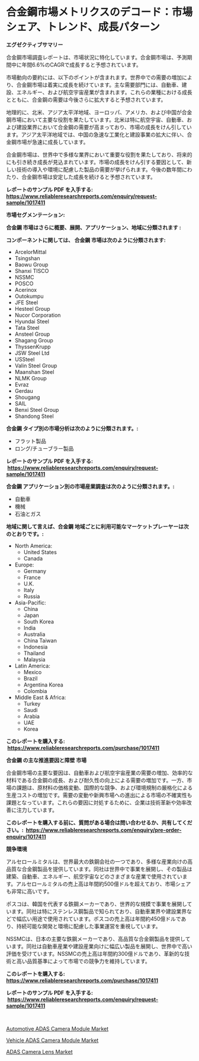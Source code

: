 <p><h1>合金鋼市場メトリクスのデコード：市場シェア、トレンド、成長パターン</h1></p><p><strong>エグゼクティブサマリー</strong></p>
<p><p>合金鋼市場調査レポートは、市場状況に特化しています。合金鋼市場は、予測期間中に年間6.6%のCAGRで成長すると予想されています。</p><p>市場動向の要約には、以下のポイントが含まれます。世界中での需要の増加により、合金鋼市場は着実に成長を続けています。主な需要部門には、自動車、建設、エネルギー、および航空宇宙産業が含まれます。これらの業種における成長とともに、合金鋼の需要は今後さらに拡大すると予想されています。</p><p>地理的に、北米、アジア太平洋地域、ヨーロッパ、アメリカ、および中国が合金鋼市場において主要な役割を果たしています。北米は特に航空宇宙、自動車、および建設業界において合金鋼の需要が高まっており、市場の成長をけん引しています。アジア太平洋地域では、中国の急速な工業化と建設事業の拡大に伴い、合金鋼市場が急速に成長しています。</p><p>合金鋼市場は、世界中で多様な業界において重要な役割を果たしており、将来的にも引き続き成長が見込まれています。市場の成長をけん引する要因として、新しい技術の導入や環境に配慮した製品の需要が挙げられます。今後の数年間にわたり、合金鋼市場は安定した成長を続けると予想されています。</p></p>
<p><strong>レポートのサンプル PDF を入手する: <a href="https://www.reliableresearchreports.com/enquiry/request-sample/1017411">https://www.reliableresearchreports.com/enquiry/request-sample/1017411</a></strong></p>
<p><strong>市場セグメンテーション:</strong></p>
<p><strong> 合金鋼 市場はさらに概要、展開、アプリケーション、地域に分類されます :</strong></p>
<p><strong>コンポーネントに関しては、 合金鋼 市場は次のように分類されます: &nbsp;</strong></p>
<p><ul><li>ArcelorMittal</li><li>Tsingshan</li><li>Baowu Group</li><li>Shanxi TISCO</li><li>NSSMC</li><li>POSCO</li><li>Acerinox</li><li>Outokumpu</li><li>JFE Steel</li><li>Hesteel Group</li><li>Nucor Corporation</li><li>Hyundai Steel</li><li>Tata Steel</li><li>Ansteel Group</li><li>Shagang Group</li><li>ThyssenKrupp</li><li>JSW Steel Ltd</li><li>USSteel</li><li>Valin Steel Group</li><li>Maanshan Steel</li><li>NLMK Group</li><li>Evraz</li><li>Gerdau</li><li>Shougang</li><li>SAIL</li><li>Benxi Steel Group</li><li>Shandong Steel</li></ul></p>
<p><strong> 合金鋼 タイプ別の市場分析は次のように分類されます。:</strong></p>
<p><ul><li>フラット製品</li><li>ロング/チューブラー製品</li></ul></p>
<p><strong>レポートのサンプル PDF を入手する: &nbsp;<a href="https://www.reliableresearchreports.com/enquiry/request-sample/1017411">https://www.reliableresearchreports.com/enquiry/request-sample/1017411</a></strong></p>
<p><strong> 合金鋼 アプリケーション別の市場産業調査は次のように分類されます。:</strong></p>
<p><ul><li>自動車</li><li>機械</li><li>石油とガス</li></ul></p>
<p><strong>地域に関して言えば、合金鋼 地域ごとに利用可能なマーケットプレーヤーは次のとおりです。:</strong></p>
<p><ul>
    <li>
        North America:
        <ul>
            <li>United States</li>
            <li>Canada</li>
        </ul>
    </li>
    <li>
        Europe:
        <ul>
            <li>Germany</li>
            <li>France</li>
            <li>U.K.</li>
            <li>Italy</li>
            <li>Russia</li>
        </ul>
    </li>
    <li>
        Asia-Pacific:
        <ul>
            <li>China</li>
            <li>Japan</li>
            <li>South Korea</li>
            <li>India</li>
            <li>Australia</li>
            <li>China Taiwan</li>
            <li>Indonesia</li>
            <li>Thailand</li>
            <li>Malaysia</li>
        </ul>
    </li>
    <li>
        Latin America:
        <ul>
            <li>Mexico</li>
            <li>Brazil</li>
            <li>Argentina Korea</li>
            <li>Colombia</li>
        </ul>
    </li>
    <li>
        Middle East & Africa:
        <ul>
            <li>Turkey</li>
            <li>Saudi</li>
            <li>Arabia</li>
            <li>UAE</li>
            <li>Korea</li>
        </ul>
    </li>
    </ul></p>
<p><strong>このレポートを購入する: &nbsp;<a href="https://www.reliableresearchreports.com/purchase/1017411">https://www.reliableresearchreports.com/purchase/1017411</a></strong></p>
<p><strong>合金鋼 の主な推進要因と障壁 市場</strong></p>
<p><p>合金鋼市場の主要な要因は、自動車および航空宇宙産業の需要の増加、効率的な材料である合金鋼の成長、および耐久性の向上による需要の増加です。一方、市場の課題は、原材料の価格変動、国際的な競争、および環境規制の厳格化による生産コストの増加です。需要の変動や新興市場への進出による市場の不確実性も課題となっています。これらの要因に対処するために、企業は技術革新や効率改善に注力しています。</p></p>
<p><strong>このレポートを購入する前に、質問がある場合は問い合わせるか、共有してください。:&nbsp; <a href="https://www.reliableresearchreports.com/enquiry/pre-order-enquiry/1017411">https://www.reliableresearchreports.com/enquiry/pre-order-enquiry/1017411</a></strong></p>
<p><strong>競争環境</strong></p>
<p><p>アルセロールミタルは、世界最大の鉄鋼会社の一つであり、多様な産業向けの高品質な合金鋼製品を提供しています。同社は世界中で事業を展開し、その製品は建築、自動車、エネルギー、航空宇宙などのさまざまな産業で使用されています。アルセロールミタルの売上高は年間約500億ドルを超えており、市場シェアも非常に高いです。</p><p>ポスコは、韓国を代表する鉄鋼メーカーであり、世界的な規模で事業を展開しています。同社は特にステンレス鋼製品で知られており、自動車業界や建設業界などで幅広い用途で使用されています。ポスコの売上高は年間約450億ドルであり、持続可能な開発と環境に配慮した事業運営を重視しています。</p><p>NSSMCは、日本の主要な鉄鋼メーカーであり、高品質な合金鋼製品を提供しています。同社は自動車産業や建設産業向けに幅広い製品を展開し、世界中で高い評価を受けています。NSSMCの売上高は年間約300億ドルであり、革新的な技術と高い品質基準によって市場での競争力を維持しています。</p></p>
<p><strong>このレポートを購入する: &nbsp; <a href="https://www.reliableresearchreports.com/purchase/1017411">https://www.reliableresearchreports.com/purchase/1017411</a></strong></p>
<p><strong>レポートのサンプル PDF を入手する: &nbsp;<a href="https://www.reliableresearchreports.com/enquiry/request-sample/1017411">https://www.reliableresearchreports.com/enquiry/request-sample/1017411</a></strong><strong></strong></p>
<p>&nbsp;</p>
<p><p><a href="https://github.com/joannagoyvaerts/Market-Research-Report-List-1/blob/main/automotive-adas-camera-module-market.md">Automotive ADAS Camera Module Market</a></p><p><a href="https://github.com/lubmix/Market-Research-Report-List-1/blob/main/vehicle-adas-camera-module-market.md">Vehicle ADAS Camera Module Market</a></p><p><a href="https://github.com/Hazelklievgspy6vdcsmu106w/Market-Research-Report-List-1/blob/main/adas-camera-lens-market.md">ADAS Camera Lens Market</a></p></p>